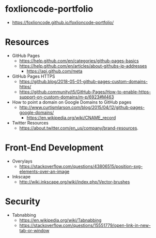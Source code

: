 # foxlioncode-portfolio
* https://foxlioncode.github.io/foxlioncode-portfolio/

# Resources
* GitHub Pages
    * https://help.github.com/en/categories/github-pages-basics
    * https://help.github.com/en/articles/about-githubs-ip-addresses
        * https://api.github.com/meta
* GitHub Pages HTTPS
    * https://github.blog/2018-05-01-github-pages-custom-domains-https/
    * https://github.community/t5/GitHub-Pages/How-to-enable-https-support-on-custom-domains/m-p/6923#M463
* How to point a domain on Google Domains to GitHub pages
    * http://www.curtismlarson.com/blog/2015/04/12/github-pages-google-domains/
        * https://en.wikipedia.org/wiki/CNAME_record
* Twitter Resources
    * https://about.twitter.com/en_us/company/brand-resources.

# Front-End Development
* Overylays
    * https://stackoverflow.com/questions/43806515/position-svg-elements-over-an-image
* Inkscape
    * http://wiki.inkscape.org/wiki/index.php/Vector-brushes
    
# Security
* Tabnabbing
    * https://en.wikipedia.org/wiki/Tabnabbing
    * https://stackoverflow.com/questions/15551779/open-link-in-new-tab-or-window